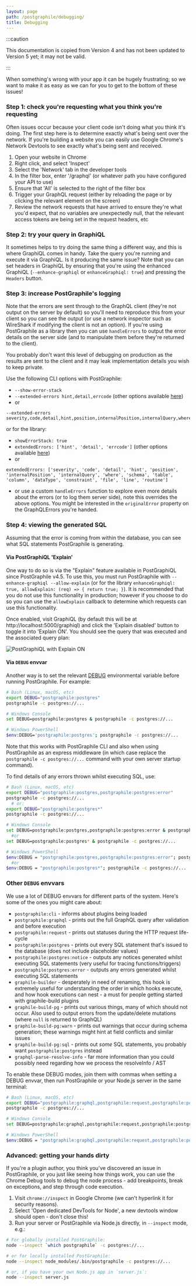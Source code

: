 ```yaml
---
layout: page
path: /postgraphile/debugging/
title: Debugging
---
```


:::caution

This documentation is copied from Version 4 and has not been updated to Version
5 yet; it may not be valid.

:::

When something's wrong with your app it can be hugely frustrating; so we want to
make it as easy as we can for you to get to the bottom of these issues!

### Step 1: check you're requesting what you think you're requesting

Often issues occur because your client code isn't doing what you think it's
doing. The first step here is to determine exactly what's being sent over the
network. If you're building a website you can easily use Google Chrome's Network
Devtools to see exactly what's being sent and received.

1.  Open your website in Chrome
2.  Right click, and select 'Inspect'
3.  Select the 'Network' tab in the developer tools
4.  In the filter box, enter '/graphql' (or whatever path you have configured
    your API to use)
5.  Ensure that 'All' is selected to the right of the filter box
6.  Trigger your GraphQL request (either by reloading the page or by clicking
    the relevant element on the screen)
7.  Review the network requests that have arrived to ensure they're what you'd
    expect, that no variables are unexpectedly null, that the relevant access
    tokens are being set in the request headers, etc

### Step 2: try your query in GraphiQL

It sometimes helps to try doing the same thing a different way, and this is
where GraphiQL comes in handy. Take the query you're running and execute it via
GraphiQL. Is it producing the same issue? Note that you can set headers in
GraphiQL by ensuring that you're using the enhanced GraphiQL
(`--enhance-graphiql` or `enhanceGraphiql: true`) and pressing the `Headers`
button.

### Step 3: increase PostGraphile's logging

Note that the errors are sent through to the GraphQL client (they're not output
on the server by default) so you'll need to reproduce this from your client so
you can see the output (or use a network inspector such as WireShark if
modifying the client is not an option). If you're using PostGraphile as a
library then you can use `handleErrors` to output the error details on the
server side (and to manipulate them before they're returned to the client).

You probably don't want this level of debugging on production as the results are
sent to the client and it may leak implementation details you wish to keep
private.

Use the following CLI options with PostGraphile:

- `--show-error-stack`
- `--extended-errors hint,detail,errcode` (other options available
  [here](https://github.com/brianc/node-postgres/blob/7de137f9f88611b8fcae5539aa90b6037133f1f1/lib/connection.js#L565-L580))
- or

```
--extended-errors severity,code,detail,hint,position,internalPosition,internalQuery,where,schema,table,column,dataType,constraint,file,line,routine
```

or for the library:

- `showErrorStack: true`
- `extendedErrors: ['hint', 'detail', 'errcode']` (other options available
  [here](https://github.com/brianc/node-postgres/blob/7de137f9f88611b8fcae5539aa90b6037133f1f1/lib/connection.js#L565-L580))
- or

```
extendedErrors: ['severity', 'code', 'detail', 'hint', 'position', 'internalPosition', 'internalQuery', 'where', 'schema', 'table', 'column', 'dataType', 'constraint', 'file', 'line', 'routine']
```

- or use a custom `handleErrors` function to explore even more details about the
  errors (or to log them server side), note this overrides the above options.
  You might be interested in the `originalError` property on the GraphQLErrors
  you're handed.

### Step 4: viewing the generated SQL

Assuming that the error is coming from within the database, you can see what SQL
statements PostGraphile is generating.

#### Via PostGraphiQL 'Explain'

One way to do so is via the "Explain" feature available in PostGraphiQL since
PostGraphile v4.5. To use this, you must run PostGraphile with
`--enhance-graphiql --allow-explain` (or for the library
`enhanceGraphiql: true, allowExplain: (req) => { return true; }`). It is
recommended that you do not use this functionality in production; however if you
choose to do so you can use the `allowExplain` callback to determine which
requests can use this functionality.

Once enabled, visit GraphiQL (by default this will be at
http://localhost:5000/graphiql) and click the 'Explain disabled' button to
toggle it into 'Explain ON'. You should see the query that was executed and the
associated query plan:

![PostGraphiQL with Explain ON](https://user-images.githubusercontent.com/129910/68597446-df861a00-0494-11ea-801c-8741362dafa4.png)

#### Via `DEBUG` envvar

Another way is to set the relevant [DEBUG](https://github.com/visionmedia/debug)
environmental variable before running PostGraphile. For example:

```bash
# Bash (Linux, macOS, etc)
export DEBUG="postgraphile:postgres"
postgraphile -c postgres://...

# Windows Console
set DEBUG=postgraphile:postgres & postgraphile -c postgres://...

# Windows PowerShell
$env:DEBUG='postgraphile:postgres'; postgraphile -c postgres://...
```

Note that this works with PostGraphile CLI and also when using PostGraphile as
an express middleware (in which case replace the
`postgraphile -c postgres://...` command with your own server startup command).

To find details of any errors thrown whilst executing SQL, use:

```bash
# Bash (Linux, macOS, etc)
export DEBUG="postgraphile:postgres,postgraphile:postgres:error"
postgraphile -c postgres://...
  # or:
export DEBUG="postgraphile:postgres*"
postgraphile -c postgres://...

# Windows Console
set DEBUG=postgraphile:postgres,postgraphile:postgres:error & postgraphile -c postgres://...
  #or
set DEBUG=postgraphile:postgres* & postgraphile -c postgres://...

# Windows PowerShell
$env:DEBUG = "postgraphile:postgres,postgraphile:postgres:error"; postgraphile -c postgres://...
  #or
$env:DEBUG = "postgraphile:postgres*"; postgraphile -c postgres://...
```

### Other `DEBUG` envvars

We use a lot of DEBUG envvars for different parts of the system. Here's some of
the ones you might care about:

- `postgraphile:cli` - informs about plugins being loaded
- `postgraphile:graphql` - prints out the full GraphQL query after validation
  and before execution
- `postgraphile:request` - prints out statuses during the HTTP request
  life-cycle
- `postgraphile:postgres` - prints out every SQL statement that's issued to the
  database (does not include placeholder values)
- `postgraphile:postgres:notice` - outputs any notices generated whilst
  executing SQL statements (very useful for tracing functions/triggers)
- `postgraphile:postgres:error` - outputs any errors generated whilst executing
  SQL statements
- `graphile-builder` - desperately in need of renaming, this hook is extremely
  useful for understanding the order in which hooks execute, and how hook
  executions can nest - a must for people getting started with graphile-build
  plugins
- `graphile-build-pg` - prints out various things, many of which should not
  occur. Also used to output errors from the update/delete mutations (where
  `null` is returned to GraphQL)
- `graphile-build-pg:warn` - prints out warnings that occur during schema
  generation; these warnings might hint at field conflicts and similar issues
- `graphile-build-pg:sql` - prints out _some_ SQL statements, you probably want
  `postgraphile:postgres` instead
- `graphql-parse-resolve-info` - far more information than you could possibly
  need regarding how we process the resolveInfo / AST

To enable these DEBUG modes, join them with commas when setting a DEBUG envvar,
then run PostGraphile or your Node.js server in the same terminal:

```bash
# Bash (Linux, macOS, etc)
export DEBUG="postgraphile:graphql,postgraphile:request,postgraphile:postgres*"
postgraphile -c postgres://...

# Windows Console
set DEBUG=postgraphile:graphql,postgraphile:request,postgraphile:postgres* & postgraphile -c postgres://...

# Windows PowerShell
$env:DEBUG = "postgraphile:graphql,postgraphile:request,postgraphile:postgres*"; postgraphile -c postgres://...
```

### Advanced: getting your hands dirty

If you're a plugin author, you think you've discovered an issue in PostGraphile,
or you just like seeing how things work, you can use the Chrome Debug tools to
debug the node process - add breakpoints, break on exceptions, and step through
code execution.

1.  Visit `chrome://inspect` in Google Chrome (we can't hyperlink it for
    security reasons).
2.  Select 'Open dedicated DevTools for Node', a new devtools window should
    open - don't close this!
3.  Run your server or PostGraphile via Node.js directly, in `--inspect` mode,
    e.g.:

```bash
# For globally installed PostGraphile:
node --inspect `which postgraphile` -c postgres://...

# or for locally installed PostGraphile:
node --inspect node_modules/.bin/postgraphile -c postgres://...

# or, if you have your own Node.js app in `server.js`:
node --inspect server.js
```
